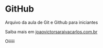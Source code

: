 # GitHub

Arquivo da aula de Git e Github para iniciantes

Saiba mais em [joaovictorsaraivacarlos.com.br](http://joaovictorsaraivacarlos.com.br)

Oiiiiii
